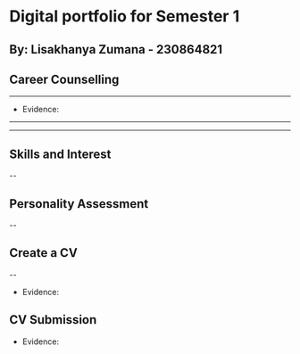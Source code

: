 # Digital portfolio for Semester 1
By: Lisakhanya Zumana - 230864821
------
## Career Counselling
---
- Evidence:
---
------
## Skills and Interest
--
## Personality Assessment
--
## Create a CV
--
- Evidence: 
## CV Submission
- Evidence:
